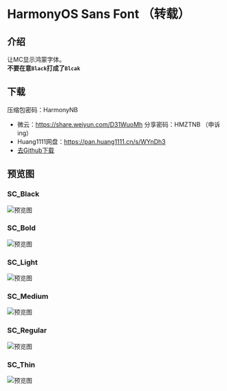 # HarmonyOS Sans Font （转载）
## 介绍
让MC显示鸿蒙字体。<br>
**不要在意`Black`打成了`Blcak`**
## 下载
压缩包密码：HarmonyNB
* 微云：https://share.weiyun.com/D31WuoMh 分享密码：HMZTNB （申诉ing）
* Huang1111网盘：https://pan.huang1111.cn/s/WYnDh3
* [去Github下载](https://github.com/kdXiaoyi/Minecraft-Resourcepacks/tree/main/HarmonyOS%20Sans%20Font)
## 预览图
### SC_Black
![预览图](https://kdxiaoyi.github.io/Minecraft-Resourcepacks/HarmonyOS%20Sans%20Font/SC_Blcak/sc_black_sample.png)
### SC_Bold
![预览图](https://kdxiaoyi.github.io/Minecraft-Resourcepacks/HarmonyOS%20Sans%20Font/SC_Bold/sc_bold_sample.png)
### SC_Light
![预览图](https://kdxiaoyi.github.io/Minecraft-Resourcepacks/HarmonyOS%20Sans%20Font/SC_Light/sc_light_sample.png)
### SC_Medium
![预览图](https://kdxiaoyi.github.io/Minecraft-Resourcepacks/HarmonyOS%20Sans%20Font/SC_Medium/sc_medium_sample.png)
### SC_Regular
![预览图](https://kdxiaoyi.github.io/Minecraft-Resourcepacks/HarmonyOS%20Sans%20Font/SC_Regular/sc_regular_sample.png)
### SC_Thin
![预览图](https://kdxiaoyi.github.io/Minecraft-Resourcepacks/HarmonyOS%20Sans%20Font/SC_Thin/sc_thin_sample.png)